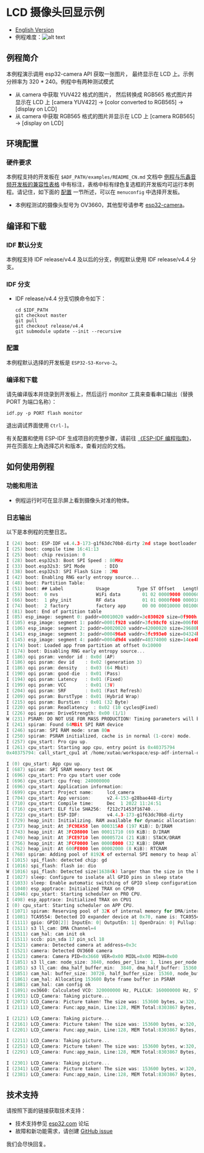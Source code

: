 # LCD 摄像头回显示例
- [English Version](./README.md)
- 例程难度：![alt text](./_static/level_basic.png "初级")

## 例程简介

本例程演示调用 esp32-camera API 获取一张图片， 最终显示在 LCD 上。示例分辨率为 320 * 240。例程中有两种测试模式
- 从 camera 中获取 YUV422 格式的图片， 然后转换成 RGB565 格式图片并显示在 LCD 上
[camera YUV422] ->  [color converted to RGB565] -> [display on LCD]
- 从 camera 中获取 RGB565 格式的图片并显示在 LCD 上
[camera RGB565] -> [display on LCD]

## 环境配置

### 硬件要求

本例程支持的开发板在 `$ADF_PATH/examples/README_CN.md` 文档中 [例程与乐鑫音频开发板的兼容性表格](../../README_CN.md#例程与乐鑫音频开发板的兼容性) 中有标注，表格中标有绿色复选框的开发板均可运行本例程。请记住，如下面的 [配置](#配置) 一节所述，可以在 `menuconfig` 中选择开发板。

- 本例程测试的摄像头型号为 OV3660，其他型号请参考 [esp32-camera](https://github.com/espressif/esp32-camera)。

## 编译和下载


### IDF 默认分支

本例程支持 IDF release/v4.4 及以后的分支，例程默认使用 IDF release/v4.4 分支。

### IDF 分支

- IDF release/v4.4 分支切换命令如下：

  ```
  cd $IDF_PATH
  git checkout master
  git pull
  git checkout release/v4.4
  git submodule update --init --recursive
  ```

### 配置

本例程默认选择的开发板是 `ESP32-S3-Korvo-2`。

### 编译和下载

请先编译版本并烧录到开发板上，然后运行 monitor 工具来查看串口输出（替换 PORT 为端口名称）：

```
idf.py -p PORT flash monitor
```

退出调试界面使用 ``Ctrl-]``。

有关配置和使用 ESP-IDF 生成项目的完整步骤，请前往 [《ESP-IDF 编程指南》](https://docs.espressif.com/projects/esp-idf/zh_CN/latest/esp32/get-started/index.html)，并在页面左上角选择芯片和版本，查看对应的文档。

## 如何使用例程

### 功能和用法

- 例程运行时可在显示屏上看到摄像头对准的物体。

### 日志输出

以下是本例程的完整日志。

```c
I (24) boot: ESP-IDF v4.4.3-173-g1f63dc70b8-dirty 2nd stage bootloader
I (25) boot: compile time 16:41:13
I (25) boot: chip revision: 0
I (28) boot.esp32s3: Boot SPI Speed : 80MHz
I (33) boot.esp32s3: SPI Mode       : DIO
I (38) boot.esp32s3: SPI Flash Size : 2MB
I (42) boot: Enabling RNG early entropy source...
I (48) boot: Partition Table:
I (51) boot: ## Label            Usage          Type ST Offset   Length
I (59) boot:  0 nvs              WiFi data        01 02 00009000 00006000
I (66) boot:  1 phy_init         RF data          01 01 0000f000 00001000
I (74) boot:  2 factory          factory app      00 00 00010000 00100000
I (81) boot: End of partition table
I (85) esp_image: segment 0: paddr=00010020 vaddr=3c030020 size=0f900h ( 63744) map
I (105) esp_image: segment 1: paddr=0001f928 vaddr=3fc98cf0 size=006f0h (  1776) load
I (106) esp_image: segment 2: paddr=00020020 vaddr=42000020 size=29680h (169600) map
I (141) esp_image: segment 3: paddr=000496a8 vaddr=3fc993e0 size=04324h ( 17188) load
I (145) esp_image: segment 4: paddr=0004d9d4 vaddr=40374000 size=14ce4h ( 85220) load
I (174) boot: Loaded app from partition at offset 0x10000
I (174) boot: Disabling RNG early entropy source...
I (186) opi psram: vendor id : 0x0d (AP)
I (186) opi psram: dev id    : 0x02 (generation 3)
I (186) opi psram: density   : 0x03 (64 Mbit)
I (190) opi psram: good-die  : 0x01 (Pass)
I (194) opi psram: Latency   : 0x01 (Fixed)
I (199) opi psram: VCC       : 0x01 (3V)
I (204) opi psram: SRF       : 0x01 (Fast Refresh)
I (209) opi psram: BurstType : 0x01 (Hybrid Wrap)
I (215) opi psram: BurstLen  : 0x01 (32 Byte)
I (220) opi psram: Readlatency  : 0x02 (10 cycles@Fixed)
I (226) opi psram: DriveStrength: 0x00 (1/1)
W (231) PSRAM: DO NOT USE FOR MASS PRODUCTION! Timing parameters will be updated in future IDF version.
I (241) spiram: Found 64MBit SPI RAM device
I (246) spiram: SPI RAM mode: sram 80m
I (250) spiram: PSRAM initialized, cache is in normal (1-core) mode.
I (257) cpu_start: Pro cpu up.
I (261) cpu_start: Starting app cpu, entry point is 0x40375794
0x40375794: call_start_cpu1 at /home/xutao/workspace/esp-adf-internal-dev/esp-idf/components/esp_system/port/cpu_start.c:148

I (0) cpu_start: App cpu up.
I (687) spiram: SPI SRAM memory test OK
I (696) cpu_start: Pro cpu start user code
I (696) cpu_start: cpu freq: 240000000
I (696) cpu_start: Application information:
I (699) cpu_start: Project name:     lcd_camera
I (704) cpu_start: App version:      v2.4-153-g28bae448-dirty
I (710) cpu_start: Compile time:     Dec  1 2022 11:24:51
I (716) cpu_start: ELF file SHA256:  f212c71453f16740...
I (722) cpu_start: ESP-IDF:          v4.4.3-173-g1f63dc70b8-dirty
I (729) heap_init: Initializing. RAM available for dynamic allocation:
I (737) heap_init: At 3FC9EA58 len 000315A8 (197 KiB): D/IRAM
I (743) heap_init: At 3FCD8000 len 00011710 (69 KiB): D/IRAM
I (749) heap_init: At 3FCE9710 len 00005724 (21 KiB): STACK/DRAM
I (756) heap_init: At 3FCF0000 len 00008000 (32 KiB): DRAM
I (762) heap_init: At 600FE000 len 00002000 (8 KiB): RTCRAM
I (768) spiram: Adding pool of 8192K of external SPI memory to heap allocator
I (1015) spi_flash: detected chip: gd
I (1016) spi_flash: flash io: dio
W (1016) spi_flash: Detected size(16384k) larger than the size in the binary image header(2048k). Using the size in the binary image header.
I (1027) sleep: Configure to isolate all GPIO pins in sleep state
I (1033) sleep: Enable automatic switching of GPIO sleep configuration
I (1040) esp_apptrace: Initialized TRAX on CPU0
I (1046) cpu_start: Starting scheduler on PRO CPU.
I (498) esp_apptrace: Initialized TRAX on CPU1
I (0) cpu_start: Starting scheduler on APP CPU.
I (1071) spiram: Reserving pool of 32K of internal memory for DMA/internal allocations
I (1081) TCA9554: Detected IO expander device at 0x70, name is: TCA9554A
I (1111) gpio: GPIO[2]| InputEn: 0| OutputEn: 1| OpenDrain: 0| Pullup: 0| Pulldown: 0| Intr:0
I (1511) s3 ll_cam: DMA Channel=4
I (1511) cam_hal: cam init ok
I (1511) sccb: pin_sda 17 pin_scl 18
I (1521) camera: Detected camera at address=0x3c
I (1521) camera: Detected OV3660 camera
I (1521) camera: Camera PID=0x3660 VER=0x00 MIDL=0x00 MIDH=0x00
I (1851) s3 ll_cam: node_size: 3840, nodes_per_line: 1, lines_per_node: 6
I (1851) s3 ll_cam: dma_half_buffer_min:  3840, dma_half_buffer: 15360, lines_per_half_buffer: 24, dma_buffer_size: 30720
I (1851) cam_hal: buffer_size: 30720, half_buffer_size: 15360, node_buffer_size: 3840, node_cnt: 8, total_cnt: 10
I (1861) cam_hal: Allocating 153600 Byte frame buffer in PSRAM
I (1881) cam_hal: cam config ok
I (1891) ov3660: Calculated VCO: 320000000 Hz, PLLCLK: 160000000 Hz, SYSCLK: 40000000 Hz, PCLK: 20000000 Hz
I (1931) LCD_Camera: Taking picture...
I (2071) LCD_Camera: Picture taken! The size was: 153600 bytes, w:320, h:240
I (2111) LCD_Camera: Func:app_main, Line:128, MEM Total:8303867 Bytes, Inter:229183 Bytes, Dram:229183 Bytes

I (2121) LCD_Camera: Taking picture...
I (2161) LCD_Camera: Picture taken! The size was: 153600 bytes, w:320, h:240
I (2201) LCD_Camera: Func:app_main, Line:128, MEM Total:8303867 Bytes, Inter:229183 Bytes, Dram:229183 Bytes

I (2211) LCD_Camera: Taking picture...
I (2251) LCD_Camera: Picture taken! The size was: 153600 bytes, w:320, h:240
I (2291) LCD_Camera: Func:app_main, Line:128, MEM Total:8303867 Bytes, Inter:229183 Bytes, Dram:229183 Bytes

I (2301) LCD_Camera: Taking picture...
I (2341) LCD_Camera: Picture taken! The size was: 153600 bytes, w:320, h:240
I (2381) LCD_Camera: Func:app_main, Line:128, MEM Total:8303867 Bytes, Inter:229183 Bytes, Dram:229183 Bytes
```

## 技术支持

请按照下面的链接获取技术支持：

- 技术支持参见 [esp32.com](https://esp32.com/viewforum.php?f=20) 论坛
- 故障和新功能需求，请创建 [GitHub issue](https://github.com/espressif/esp-adf/issues)

我们会尽快回复。
